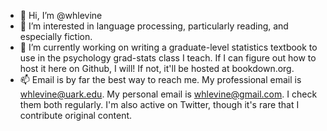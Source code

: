 - 👋 Hi, I’m @whlevine
- 👀 I’m interested in language processing, particularly reading, and especially fiction.
- 🌱 I’m currently working on writing a graduate-level statistics textbook to use in the psychology grad-stats class I teach. If I can figure out how to host it here on Github, I will! If not, it'll be hosted at bookdown.org.
- 📫 Email is by far the best way to reach me. My professional email is whlevine@uark.edu. My personal email is whlevine@gmail.com. I check them both regularly. I'm also active on Twitter, though it's rare that I contribute original content.

<!---
whlevine/whlevine is a ✨ special ✨ repository because its `README.md` (this file) appears on your GitHub profile.
You can click the Preview link to take a look at your changes.
--->

